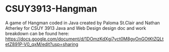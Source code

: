 # CSUY3913-Hangman
A game of Hangman coded in Java created by Paloma St.Clair and Nathan Atherley for CSUY 3913 Java and Web Design 
design doc and work breakdown can be found here: 
https://docs.google.com/document/d/1DOmzKdXgj7yct0M8gyOnGOtKtZQLtetZ891P-V0_qxM/edit?usp=sharing
